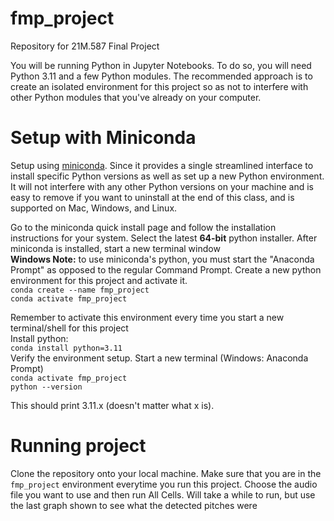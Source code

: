 # fmp_project
Repository for 21M.587 Final Project

You will be running Python in Jupyter Notebooks. To do so, you will need Python 3.11 and a few Python modules. The recommended approach is to create an isolated environment for this project so as not to interfere with other Python modules that you've already on your computer.

# Setup with Miniconda
Setup using [miniconda](https://docs.conda.io/projects/miniconda/en/latest/). Since it provides a single streamlined interface to install specific Python versions as well as set up a new Python environment. It will not interfere with any other Python versions on your machine and is easy to remove if you want to uninstall at the end of this class, and is supported on Mac, Windows, and Linux.

Go to the miniconda quick install page and follow the installation instructions for your system. Select the latest **64-bit** python installer.
After miniconda is installed, start a new terminal window  
**Windows Note:** to use miniconda's python, you must start the "Anaconda Prompt" as opposed to the regular Command Prompt.
Create a new python environment for this project and activate it.  
`conda create --name fmp_project`  
`conda activate fmp_project`  

Remember to activate this environment every time you start a new terminal/shell for this project  
Install python:  
`conda install python=3.11`  
Verify the environment setup. Start a new terminal (Windows: Anaconda Prompt)  
`conda activate fmp_project`  
`python --version`

This should print 3.11.x (doesn't matter what x is).

# Running project

Clone the repository onto your local machine. Make sure that you are in the `fmp_project` environment everytime you run this project. Choose the audio file you want to use and then run All Cells. Will take a while to run, but use the last graph shown to see what the detected pitches were
